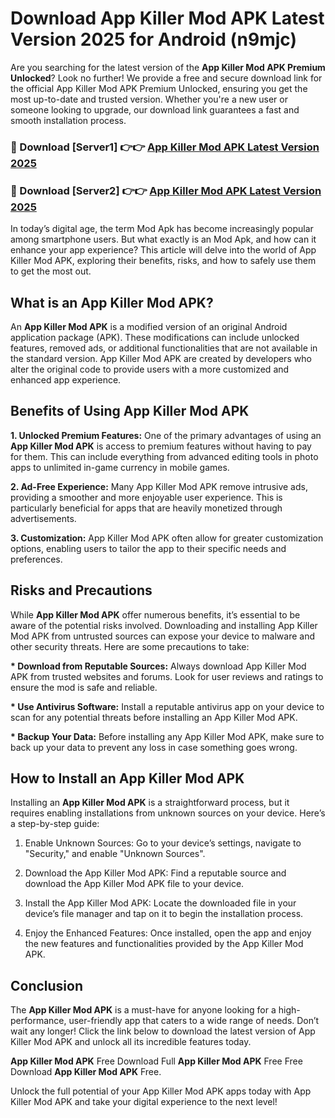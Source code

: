 # Download App Killer Mod APK Latest Version 2025 for Android (n9mjc)

Are you searching for the latest version of the <strong>App Killer Mod APK Premium Unlocked</strong>? Look no further! We provide a free and secure download link for the official App Killer Mod APK Premium Unlocked, ensuring you get the most up-to-date and trusted version. Whether you're a new user or someone looking to upgrade, our download link guarantees a fast and smooth installation process.


<h3>🔴 Download [Server1] 👉👉 <a href="https://appsnew.pages.dev?q=App+Killer+Mod+APK&ref=2RT5">App Killer Mod APK Latest Version 2025</a></h3>

<h3>🔴 Download [Server2] 👉👉 <a href="https://appsnew.pages.dev?q=App+Killer+Mod+APK&ref=2RT5">App Killer Mod APK Latest Version 2025</a></h3>


In today’s digital age, the term Mod Apk has become increasingly popular among smartphone users. But what exactly is an Mod Apk, and how can it enhance your app experience? This article will delve into the world of App Killer Mod APK, exploring their benefits, risks, and how to safely use them to get the most out.


<h2>What is an App Killer Mod APK?</h2>

An <strong>App Killer Mod APK</strong> is a modified version of an original Android application package (APK). These modifications can include unlocked features, removed ads, or additional functionalities that are not available in the standard version. App Killer Mod APK are created by developers who alter the original code to provide users with a more customized and enhanced app experience.


<h2>Benefits of Using App Killer Mod APK</h2>

<strong> 1. Unlocked Premium Features:</strong> One of the primary advantages of using an <strong>App Killer Mod APK</strong> is access to premium features without having to pay for them. This can include everything from advanced editing tools in photo apps to unlimited in-game currency in mobile games.

<strong> 2. Ad-Free Experience:</strong> Many App Killer Mod APK remove intrusive ads, providing a smoother and more enjoyable user experience. This is particularly beneficial for apps that are heavily monetized through advertisements.

<strong> 3. Customization:</strong> App Killer Mod APK often allow for greater customization options, enabling users to tailor the app to their specific needs and preferences.


<h2>Risks and Precautions</h2>

While <strong>App Killer Mod APK</strong> offer numerous benefits, it’s essential to be aware of the potential risks involved. Downloading and installing App Killer Mod APK from untrusted sources can expose your device to malware and other security threats. Here are some precautions to take:

<strong> * Download from Reputable Sources:</strong> Always download App Killer Mod APK from trusted websites and forums. Look for user reviews and ratings to ensure the mod is safe and reliable.

<strong> * Use Antivirus Software:</strong> Install a reputable antivirus app on your device to scan for any potential threats before installing an App Killer Mod APK.

<strong> * Backup Your Data:</strong> Before installing any App Killer Mod APK, make sure to back up your data to prevent any loss in case something goes wrong.


<h2>How to Install an App Killer Mod APK</h2>

Installing an <strong>App Killer Mod APK</strong> is a straightforward process, but it requires enabling installations from unknown sources on your device. Here’s a step-by-step guide:

 1. Enable Unknown Sources: Go to your device’s settings, navigate to "Security," and enable "Unknown Sources".

 2. Download the App Killer Mod APK: Find a reputable source and download the App Killer Mod APK file to your device.

 3. Install the App Killer Mod APK: Locate the downloaded file in your device’s file manager and tap on it to begin the installation process.

 4. Enjoy the Enhanced Features: Once installed, open the app and enjoy the new features and functionalities provided by the App Killer Mod APK.


<h2><strong>Conclusion</strong></h2>

The <strong>App Killer Mod APK</strong> is a must-have for anyone looking for a high-performance, user-friendly app that caters to a wide range of needs. Don’t wait any longer! Click the link below to download the latest version of App Killer Mod APK and unlock all its incredible features today.

<strong>App Killer Mod APK</strong> Free Download Full <strong>App Killer Mod APK</strong> Free Free Download <strong>App Killer Mod APK</strong> Free.

Unlock the full potential of your App Killer Mod APK apps today with App Killer Mod APK and take your digital experience to the next level!